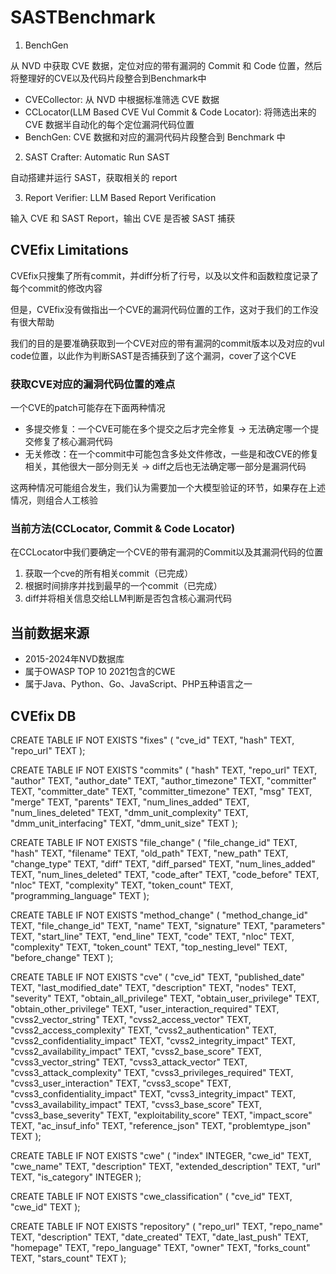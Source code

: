 # SASTBenchmark

1. BenchGen

从 NVD 中获取 CVE 数据，定位对应的带有漏洞的 Commit 和 Code 位置，然后将整理好的CVE以及代码片段整合到Benchmark中

- CVECollector: 从 NVD 中根据标准筛选 CVE 数据
- CCLocator(LLM Based CVE Vul Commit & Code Locator): 将筛选出来的 CVE 数据半自动化的每个定位漏洞代码位置
- BenchGen: CVE 数据和对应的漏洞代码片段整合到 Benchmark 中

2. SAST Crafter: Automatic Run SAST

自动搭建并运行 SAST，获取相关的 report

3. Report Verifier: LLM Based Report Verification

输入 CVE 和 SAST Report，输出 CVE 是否被 SAST 捕获

## CVEfix Limitations

CVEfix只搜集了所有commit，并diff分析了行号，以及以文件和函数粒度记录了每个commit的修改内容

但是，CVEfix没有做指出一个CVE的漏洞代码位置的工作，这对于我们的工作没有很大帮助

我们的目的是要准确获取到一个CVE对应的带有漏洞的commit版本以及对应的vul code位置，以此作为判断SAST是否捕获到了这个漏洞，cover了这个CVE

### 获取CVE对应的漏洞代码位置的难点

一个CVE的patch可能存在下面两种情况

- 多提交修复：一个CVE可能在多个提交之后才完全修复 -> 无法确定哪一个提交修复了核心漏洞代码
- 无关修改：在一个commit中可能包含多处文件修改，一些是和改CVE的修复相关，其他很大一部分则无关 -> diff之后也无法确定哪一部分是漏洞代码

这两种情况可能组合发生，我们认为需要加一个大模型验证的环节，如果存在上述情况，则组合人工核验

### 当前方法(CCLocator, Commit & Code Locator)

在CCLocator中我们要确定一个CVE的带有漏洞的Commit以及其漏洞代码的位置

1. 获取一个cve的所有相关commit（已完成）
2. 根据时间排序并找到最早的一个commit（已完成）
3. diff并将相关信息交给LLM判断是否包含核心漏洞代码

## 当前数据来源
- 2015-2024年NVD数据库
- 属于OWASP TOP 10 2021包含的CWE
- 属于Java、Python、Go、JavaScript、PHP五种语言之一

## CVEfix DB

CREATE TABLE IF NOT EXISTS "fixes" (
"cve_id" TEXT,
  "hash" TEXT,
  "repo_url" TEXT
);

CREATE TABLE IF NOT EXISTS "commits" (
"hash" TEXT,
  "repo_url" TEXT,
  "author" TEXT,
  "author_date" TEXT,
  "author_timezone" TEXT,
  "committer" TEXT,
  "committer_date" TEXT,
  "committer_timezone" TEXT,
  "msg" TEXT,
  "merge" TEXT,
  "parents" TEXT,
  "num_lines_added" TEXT,
  "num_lines_deleted" TEXT,
  "dmm_unit_complexity" TEXT,
  "dmm_unit_interfacing" TEXT,
  "dmm_unit_size" TEXT
);

CREATE TABLE IF NOT EXISTS "file_change" (
"file_change_id" TEXT,
  "hash" TEXT,
  "filename" TEXT,
  "old_path" TEXT,
  "new_path" TEXT,
  "change_type" TEXT,
  "diff" TEXT,
  "diff_parsed" TEXT,
  "num_lines_added" TEXT,
  "num_lines_deleted" TEXT,
  "code_after" TEXT,
  "code_before" TEXT,
  "nloc" TEXT,
  "complexity" TEXT,
  "token_count" TEXT,
  "programming_language" TEXT
);

CREATE TABLE IF NOT EXISTS "method_change" (
"method_change_id" TEXT,
  "file_change_id" TEXT,
  "name" TEXT,
  "signature" TEXT,
  "parameters" TEXT,
  "start_line" TEXT,
  "end_line" TEXT,
  "code" TEXT,
  "nloc" TEXT,
  "complexity" TEXT,
  "token_count" TEXT,
  "top_nesting_level" TEXT,
  "before_change" TEXT
);

CREATE TABLE IF NOT EXISTS "cve" (
"cve_id" TEXT,
  "published_date" TEXT,
  "last_modified_date" TEXT,
  "description" TEXT,
  "nodes" TEXT,
  "severity" TEXT,
  "obtain_all_privilege" TEXT,
  "obtain_user_privilege" TEXT,
  "obtain_other_privilege" TEXT,
  "user_interaction_required" TEXT,
  "cvss2_vector_string" TEXT,
  "cvss2_access_vector" TEXT,
  "cvss2_access_complexity" TEXT,
  "cvss2_authentication" TEXT,
  "cvss2_confidentiality_impact" TEXT,
  "cvss2_integrity_impact" TEXT,
  "cvss2_availability_impact" TEXT,
  "cvss2_base_score" TEXT,
  "cvss3_vector_string" TEXT,
  "cvss3_attack_vector" TEXT,
  "cvss3_attack_complexity" TEXT,
  "cvss3_privileges_required" TEXT,
  "cvss3_user_interaction" TEXT,
  "cvss3_scope" TEXT,
  "cvss3_confidentiality_impact" TEXT,
  "cvss3_integrity_impact" TEXT,
  "cvss3_availability_impact" TEXT,
  "cvss3_base_score" TEXT,
  "cvss3_base_severity" TEXT,
  "exploitability_score" TEXT,
  "impact_score" TEXT,
  "ac_insuf_info" TEXT,
  "reference_json" TEXT,
  "problemtype_json" TEXT
);

CREATE TABLE IF NOT EXISTS "cwe" (
"index" INTEGER,
  "cwe_id" TEXT,
  "cwe_name" TEXT,
  "description" TEXT,
  "extended_description" TEXT,
  "url" TEXT,
  "is_category" INTEGER
);

CREATE TABLE IF NOT EXISTS "cwe_classification" (
"cve_id" TEXT,
  "cwe_id" TEXT
);

CREATE TABLE IF NOT EXISTS "repository" (
"repo_url" TEXT,
  "repo_name" TEXT,
  "description" TEXT,
  "date_created" TEXT,
  "date_last_push" TEXT,
  "homepage" TEXT,
  "repo_language" TEXT,
  "owner" TEXT,
  "forks_count" TEXT,
  "stars_count" TEXT
);